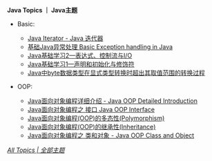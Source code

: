 **Java Topics ｜ Java主题**

* Basic:

  * [Java Iterator - Java 迭代器](https://ultrafish.cn/2022/07/21/Java-iterator/)  
  * [基础Java异常处理 Basic Exception handling in Java](https://ultrafish.cn/2021/10/08/Java-learning-3/)  
  * [Java基础学习2—表达式、控制流与I/O](https://ultrafish.cn/2021/09/17/Java-learning-2/)  
  * [Java基础学习1—声明和初始化与修饰符](https://ultrafish.cn/2021/09/02/Java-learning-1/)  
  * [Java中byte数据类型在显式类型转换时超出其取值范围的转换过程](https://ultrafish.cn/2020/08/15/Java-data-type-conversion/)  

* OOP:

  * [Java面向对象编程详细介绍 - Java OOP Detailed Introduction](https://ultrafish.cn/2022/07/31/Java-oop-detailed-introduction/)  
  * [Java面向对象编程之 接口 Java OOP Interface](https://ultrafish.cn/2021/10/05/Java-oop-interface/)  
  * [Java面向对象编程(OOP)的多态性(Polymorphism)](https://ultrafish.cn/2021/10/02/Java-oop-polymorphism/)  
  * [Java面向对象编程(OOP)的继承性(Inheritance)](https://ultrafish.cn/2020/09/13/Java-oop-inheritance/)  
  * [Java面向对象编程之 类和对象 - Java OOP Class and Object](https://ultrafish.cn/2021/03/07/Java-oop-class-object/)  
  <!--*  [Java面向对象编程(OOP)的封装性(Encapsulation)](https://ultrafish.cn/2021/03/07/Java-oop-encapsulation/) -->

[*All Topics | 全部主题*](https://ultrafish.cn/topics/#/)
